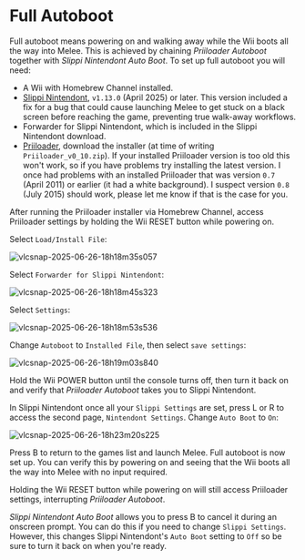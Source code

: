 # Full Autoboot
Full autoboot means powering on and walking away while the Wii boots all the way into Melee.
This is achieved by chaining *Priiloader Autoboot* together with *Slippi Nintendont Auto Boot*.
To set up full autoboot you will need:
- A Wii with Homebrew Channel installed.
- [Slippi Nintendont](https://github.com/project-slippi/Nintendont/releases/latest), `v1.13.0` (April 2025) or later.
This version included a fix for a bug that could cause launching Melee to get stuck on a black screen before reaching the game, preventing true walk-away workflows.
- Forwarder for Slippi Nintendont, which is included in the Slippi Nintendont download.
- [Priiloader](https://github.com/DacoTaco/priiloader/releases/latest), download the installer (at time of writing `Priiloader_v0_10.zip`).
If your installed Priiloader version is too old this won't work, so if you have problems try installing the latest version.
I once had problems with an installed Priiloader that was version `0.7` (April 2011) or earlier (it had a white background).
I suspect version `0.8` (July 2015) should work, please let me know if that is the case for you.

After running the Priiloader installer via Homebrew Channel, access Priiloader settings by holding the Wii RESET button while powering on.

Select `Load/Install File`:

![vlcsnap-2025-06-26-18h18m35s057](https://github.com/user-attachments/assets/9aaa041e-3ca5-4767-953c-bb6281b646fa)

Select `Forwarder for Slippi Nintendont`:

![vlcsnap-2025-06-26-18h18m45s323](https://github.com/user-attachments/assets/298ee81a-38cc-430a-8a07-55f4970e45e3)

Select `Settings`:

![vlcsnap-2025-06-26-18h18m53s536](https://github.com/user-attachments/assets/10945d58-4df4-4ec2-a9eb-efd652a718cb)

Change `Autoboot` to `Installed File`, then select `save settings`:

![vlcsnap-2025-06-26-18h19m03s840](https://github.com/user-attachments/assets/f00e9dc5-13eb-45d1-b519-5cb70e0c6204)


Hold the Wii POWER button until the console turns off, then turn it back on and verify that *Priiloader Autoboot* takes you to Slippi Nintendont.

In Slippi Nintendont once all your `Slippi Settings` are set, press L or R to access the second page, `Nintendont Settings`.
Change `Auto Boot` to `On`:

![vlcsnap-2025-06-26-18h23m20s225](https://github.com/user-attachments/assets/80b9089e-2b3f-499c-a57f-d82b15900cf9)

Press B to return to the games list and launch Melee.
Full autoboot is now set up.
You can verify this by powering on and seeing that the Wii boots all the way into Melee with no input required.

Holding the Wii RESET button while powering on will still access Priiloader settings, interrupting *Priiloader Autoboot*.

*Slippi Nintendont Auto Boot* allows you to press B to cancel it during an onscreen prompt.
You can do this if you need to change `Slippi Settings`.
However, this changes Slippi Nintendont's `Auto Boot` setting to `Off` so be sure to turn it back on when you're ready. 
